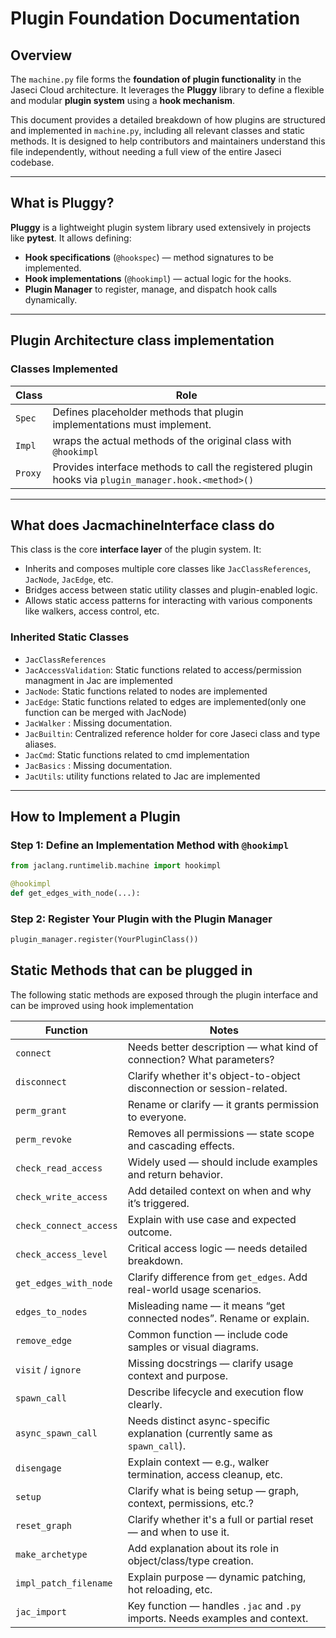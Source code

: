 #  Plugin Foundation Documentation

## Overview

The `machine.py` file forms the **foundation of plugin functionality** in the Jaseci Cloud architecture. It leverages the **Pluggy** library to define a flexible and modular **plugin system** using a **hook mechanism**.

This document provides a detailed breakdown of how plugins are structured and implemented in `machine.py`, including all relevant classes and static methods. It is designed to help contributors and maintainers understand this file independently, without needing a full view of the entire Jaseci codebase.

---

##  What is Pluggy?

**Pluggy** is a lightweight plugin system library used extensively in projects like **pytest**. It allows defining:

- **Hook specifications** (`@hookspec`) — method signatures to be implemented.
- **Hook implementations** (`@hookimpl`) — actual logic for the hooks.
- **Plugin Manager** to register, manage, and dispatch hook calls dynamically.

---

##  Plugin Architecture class implementation

### Classes Implemented

| Class   | Role                                                                 |
|---------|----------------------------------------------------------------------|
| `Spec`  | Defines placeholder methods that plugin implementations must implement. |
| `Impl`  | wraps the actual methods of the original class with `@hookimpl`|
| `Proxy` | Provides interface methods to call the registered plugin hooks via `plugin_manager.hook.<method>()` |

---

## What does JacmachineInterface class do

This class is the core **interface layer** of the plugin system. It:

- Inherits and composes multiple core classes like `JacClassReferences`, `JacNode`, `JacEdge`, etc.
- Bridges access between static utility classes and plugin-enabled logic.
- Allows static access patterns for interacting with various components like walkers, access control, etc.

### Inherited Static Classes

- `JacClassReferences`
- `JacAccessValidation`: Static functions related to access/permission managment in Jac are implemented
- `JacNode`: Static functions related to nodes are implemented
- `JacEdge`: Static functions related to edges are implemented(only one function can be merged with JacNode)
- `JacWalker` : Missing documentation.
- `JacBuiltin`: Centralized reference holder for core Jaseci class and type aliases.
- `JacCmd`: Static functions related to cmd implementation
- `JacBasics` : Missing documentation.
- `JacUtils`: utility functions related to Jac are implemented

---

## How to Implement a Plugin

### Step 1: Define an Implementation Method with `@hookimpl`

```python
from jaclang.runtimelib.machine import hookimpl

@hookimpl
def get_edges_with_node(...):
```


### Step 2: Register Your Plugin with the Plugin Manager
```python
plugin_manager.register(YourPluginClass())
```

## Static Methods that can be plugged in

The following static methods are exposed through the plugin interface and can be improved using hook implementation

| **Function**             | **Notes**                                                                 |
|--------------------------|---------------------------------------------------------------------------|
| `connect`                | Needs better description — what kind of connection? What parameters?      |
| `disconnect`             | Clarify whether it's object-to-object disconnection or session-related.   |
| `perm_grant`             | Rename or clarify — it grants permission to everyone.                     |
| `perm_revoke`            | Removes all permissions — state scope and cascading effects.              |
| `check_read_access`      | Widely used — should include examples and return behavior.                |
| `check_write_access`     | Add detailed context on when and why it’s triggered.                      |
| `check_connect_access`   | Explain with use case and expected outcome.                               |
| `check_access_level`     | Critical access logic — needs detailed breakdown.                         |
| `get_edges_with_node`    | Clarify difference from `get_edges`. Add real-world usage scenarios.      |
| `edges_to_nodes`         | Misleading name — it means “get connected nodes”. Rename or explain.      |
| `remove_edge`            | Common function — include code samples or visual diagrams.                |
| `visit` / `ignore`       | Missing docstrings — clarify usage context and purpose.                   |
| `spawn_call`             | Describe lifecycle and execution flow clearly.                            |
| `async_spawn_call`       | Needs distinct async-specific explanation (currently same as `spawn_call`).|
| `disengage`              | Explain context — e.g., walker termination, access cleanup, etc.          |
| `setup`                  | Clarify what is being setup — graph, context, permissions, etc.?          |
| `reset_graph`            | Clarify whether it's a full or partial reset — and when to use it.        |
| `make_archetype`         | Add explanation about its role in object/class/type creation.             |
| `impl_patch_filename`    | Explain purpose — dynamic patching, hot reloading, etc.                   |
| `jac_import`             | Key function — handles `.jac` and `.py` imports. Needs examples and context. |
